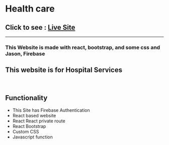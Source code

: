 <h1>Health care</h1>

  <h2> Click to see  :  <a href="https://health-care-assignment-10.netlify.app/">Live Site</a></h2>
  
<hr>
<h3>This Website is made with react, bootstrap, and some css and Jason, Firebase</h3>


<h2>This website is for Hospital Services</h2>
<br>
<h2>Functionality</h2>
<ul> 
<li>This Site has Firebase Authentication</li>
<li>React based website</li>
<li>React React private route</li>
<li>React Bootstrap</li>
<li>Custom CSS</li>
<li>Javascript function</li>

</ul>

